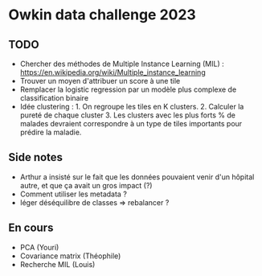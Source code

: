 # Owkin data challenge 2023

## TODO

- Chercher des méthodes de Multiple Instance Learning (MIL) : https://en.wikipedia.org/wiki/Multiple_instance_learning
- Trouver un moyen d'attribuer un score à une tile
- Remplacer la logistic regression par un modèle plus complexe de classification binaire
- Idée clustering : 1. On regroupe les tiles en K clusters. 2. Calculer la pureté de chaque cluster 3. Les clusters avec les plus forts % de malades devraient correspondre à un type de tiles importants pour prédire la maladie.

## Side notes

- Arthur a insisté sur le fait que les données pouvaient venir d'un hôpital autre, et que ça avait un gros impact (?)
- Comment utiliser les metadata ?
- léger déséquilibre de classes ⇒ rebalancer ?

## En cours

- PCA (Youri)
- Covariance matrix (Théophile)
- Recherche MIL (Louis)
